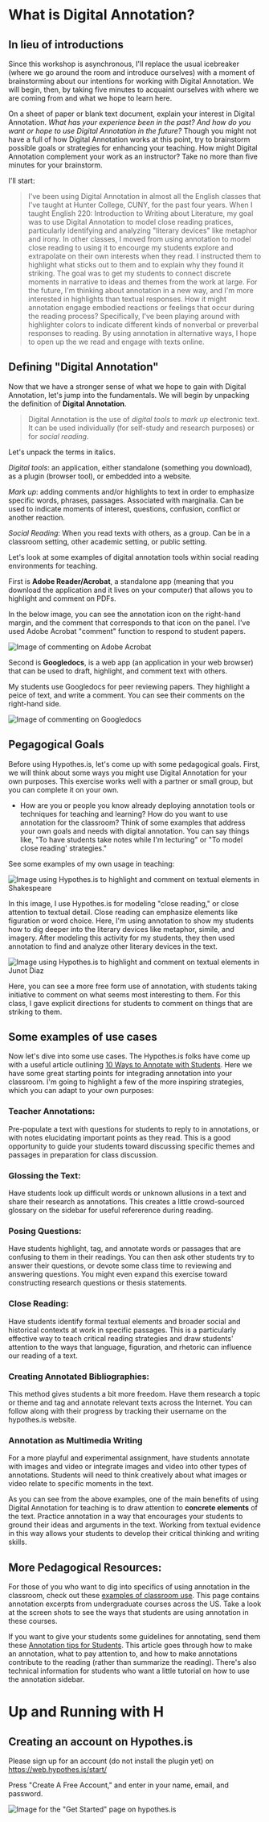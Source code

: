 
# What is Digital Annotation? 

## In lieu of introductions

Since this workshop is asynchronous, I'll replace the usual icebreaker (where we go around the room and introduce ourselves) with a moment of brainstorming about our intentions for working with Digital Annotation. We will begin, then, by taking five minutes to acquaint ourselves with where we are coming from and what we hope to learn here.

On a sheet of paper or blank text document, explain your interest in Digital Annotation. *What has your experience been in the past? And how do you want or hope to use Digital Annotation in the future?* Though you might not have a full of how Digital Annotation works at this point, try to brainstorm possible goals or strategies for enhancing your teaching. How might Digital Annotation complement your work as an instructor? Take no more than five minutes for your brainstorm.

I'll start: 
> I've been using Digital Annotation in almost all the English classes that I've taught at Hunter College, CUNY, for the past four years. When I taught English 220: Introduction to Writing about Literature, my goal was to use Digital Annotation to model close reading pratices, particularly identifying and analyzing "literary devices" like metaphor and irony. In other classes, I moved from using annotation to model close reading to using it to encourge my students explore and extrapolate on their own interests when they read. I instructed them to highlight what sticks out to them and to explain why they found it striking. The goal was to get my students to connect discrete moments in narrative to ideas and themes from the work at large. For the future, I'm thinking about annotation in a new way, and I'm more interested in highlights than textual responses. How it might annotation engage embodied reactions or feelings that occur during the reading process? Specifically, I've been playing around with highlighter colors to indicate different kinds of nonverbal or preverbal responses to reading. By using annotation in alternative ways, I hope to open up the we read and engage with texts online.

## Defining "Digital Annotation"

Now that we have a stronger sense of what we hope to gain with Digital Annotation, let's jump into the fundamentals. We will begin by unpacking the definition of **Digital Annotation**. 

> Digital Annotation is the use of *digital tools* to *mark up* electronic text. It can be used individually (for self-study and research purposes) or for *social reading*. 

Let's unpack the terms in italics. 

*Digital tools*: an application, either standalone (something you download), as a plugin (browser tool), or embedded into a website. 

*Mark up*: adding comments and/or highlights to text in order to emphasize specific words, phrases, passages. Associated with marginalia. Can be used to indicate moments of interest, questions, confusion, conflict or another reaction. 

*Social Reading*: When you read texts with others, as a group. Can be in a classroom setting, other academic setting, or public setting.

Let's look at some examples of digital annotation tools within social reading environments for teaching. 

First is **Adobe Reader/Acrobat**, a standalone app (meaning that you download the application and it lives on your computer) that allows you to highlight and comment on PDFs.

In the below image, you can see the annotation icon on the right-hand margin, and the comment that corresponds to that icon on the panel. I've used Adobe Acrobat "comment" function to respond to student papers.

![Image of commenting on Adobe Acrobat](./images/adobe.png)

Second is **Googledocs**, is a web app (an application in your web browser) that can be used to draft, highlight, and comment text with others.

My students use Googledocs for peer reviewing papers. They highlight a peice of text, and write a comment. You can see their comments on the right-hand side.

![Image of commenting on Googledocs](./images/googledocs.png)

## Pegagogical Goals

Before using Hypothes.is, let's come up with some pedagogical goals. First, we will think about some ways you might use Digital Annotation for your own purposes. This exercise works well with a partner or small group, but you can complete it on your own. 
- How are you or people you know already deploying annotation tools or techniques for teaching and learning? How do you want to use annotation for the classroom? Think of some examples that address your own goals and needs with digital annotation. You can say things like, "To have students take notes while I'm lecturing" or "To model close reading' strategies."

See some examples of my own usage in teaching: 

![Image using Hypothes.is to highlight and comment on textual elements in Shakespeare](./images/shakes.png)

In this image, I use Hypothes.is for modeling "close reading," or close attention to textual detail. Close reading can emphasize elements like figuration or word choice. Here, I'm using annotation to show my students how to dig deeper into the literary devices like metaphor, simile, and imagery. After modeling this activity for my students, they then used annotation to find and analyze other literary devices in the text.

![Image using Hypothes.is to highlight and comment on textual elements in Junot Diaz](./images/diaz.png)

Here, you can see a more free form use of annotation, with students taking initiative to comment on what seems most interesting to them. For this class, I gave explicit directions for students to comment on things that are striking to them.

## Some examples of use cases

Now let's dive into some use cases. The Hypothes.is folks have come up with a useful article outlining [10 Ways to Annotate with Students](https://web.hypothes.is/blog/back-to-school-with-annotation-10-ways-to-annotate-with-students/). Here we have some great starting points for integrading annotation into your classroom. I'm going to highlight a few of the more inspiring strategies, which you can adapt to your own purposes:

### Teacher Annotations:
Pre-populate a text with questions for students to reply to in annotations, or with notes elucidating important points as they read. This is a good opportunity to guide your students toward discussing specific themes and passages in preparation for class discussion. 

### Glossing the Text:
Have students look up difficult words or unknown allusions in a text and share their research as annotations. This creates a little crowd-sourced glossary on the sidebar for useful refererence during reading.

### Posing Questions: 
Have students highlight, tag, and annotate words or passages that are confusing to them in their readings. You can then ask other students try to answer their questions, or devote some class time to reviewing and answering questions. You might even expand this exercise toward constructing research questions or thesis statements. 

### Close Reading: 
Have students identify formal textual elements and broader social and historical contexts at work in specific passages. This is a particularly effective way to teach critical reading strategies and draw students' attention to the ways that language, figuration, and rhetoric can influence our reading of a text. 

### Creating Annotated Bibliographies: 
This method gives students a bit more freedom. Have them research a topic or theme and tag and annotate relevant texts across the Internet. You can follow along with their progress by tracking their username on the hypothes.is website.

### Annotation as Multimedia Writing
For a more playful and experimental assignment, have students annotate with images and video or integrate images and video into other types of annotations. Students will need to think creatively about what images or video relate to specific moments in the text. 

As you can see from the above examples, one of the main benefits of using Digital Annotation for teaching is to draw attention to **concrete elements** of the text. Practice annotation in a way that encourages your students to ground their ideas and arguments in the text. Working from textual evidence in this way allows your students to develop their critical thinking and writing skills.  

## More Pedagogical Resources:

For those of you who want to dig into specifics of using annotation in the classroom, check out these [examples of classroom use](https://web.hypothes.is/examples-of-classroom-use/). This page contains annotation excerpts from undergraduate courses across the US. Take a look at the screen shots to see the ways that students are using annotation in these courses.

If you want to give your students some guidelines for annotating, send them these [Annotation tips for Students](https://web.hypothes.is/annotation-tips-for-students/). This article goes through how to make an annotation, what to pay attention to, and how to make annotations contribute to the reading (rather than summarize the reading). There's also technical information for students who want a little tutorial on how to use the annotation sidebar. 

# Up and Running with H

## Creating an account on Hypothes.is

Please sign up for an account (do not install the plugin yet) on https://web.hypothes.is/start/

Press "Create A Free Account," and enter in your name, email, and password. 

![Image for the "Get Started" page on hypothes.is](./images/get_started.png)










